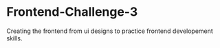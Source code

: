 # Frontend-Challenge-3

Creating the frontend from ui designs to practice frontend developement skills.
